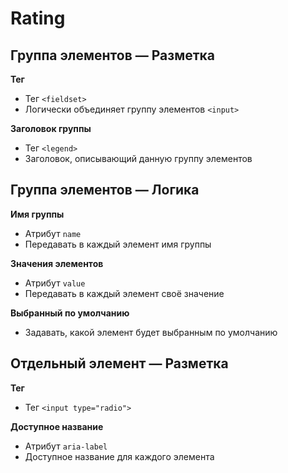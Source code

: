 # Rating

## Группа элементов — Разметка
**Тег**
- Тег `<fieldset>`
- Логически объединяет группу элементов `<input>`

**Заголовок группы**
- Тег `<legend>`
- Заголовок, описывающий данную группу элементов


## Группа элементов — Логика
**Имя группы**
- Атрибут `name`
- Передавать в каждый элемент имя группы

**Значения элементов**
- Атрибут `value`
- Передавать в каждый элемент своё значение

**Выбранный по умолчанию**
- Задавать, какой элемент будет выбранным по умолчанию


## Отдельный элемент — Разметка
**Тег**
- Тег `<input type="radio">`

**Доступное название**
- Атрибут `aria-label`
- Доступное название для каждого элемента